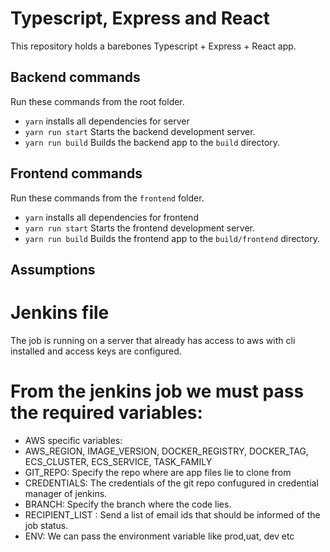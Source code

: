 # Typescript, Express and React

This repository holds a barebones Typescript + Express + React app.

## Backend commands
Run these commands from the root folder.
- `yarn` installs all dependencies for server
- `yarn run start` Starts the backend development server.
- `yarn run build` Builds the backend app to the `build` directory.


## Frontend commands
Run these commands from the `frontend` folder.
- `yarn` installs all dependencies for frontend
- `yarn run start` Starts the frontend development server.
- `yarn run build` Builds the frontend app to the `build/frontend` directory.

## Assumptions

# Jenkins file
The job is running on a server that already has access to aws with cli installed and access keys are configured.

# From the jenkins job we must pass the required variables: 
- AWS specific variables: 
- AWS_REGION, IMAGE_VERSION, DOCKER_REGISTRY, DOCKER_TAG, ECS_CLUSTER, ECS_SERVICE, TASK_FAMILY
- GIT_REPO: Specify the repo where are app files lie to clone from
- CREDENTIALS: The credentials of the git repo confugured in credential manager of jenkins.
- BRANCH: Specify the branch where the code lies.
- RECIPIENT_LIST : Send a list of email ids that should be informed of the job status.
- ENV: We can pass the environment variable like prod,uat, dev etc
